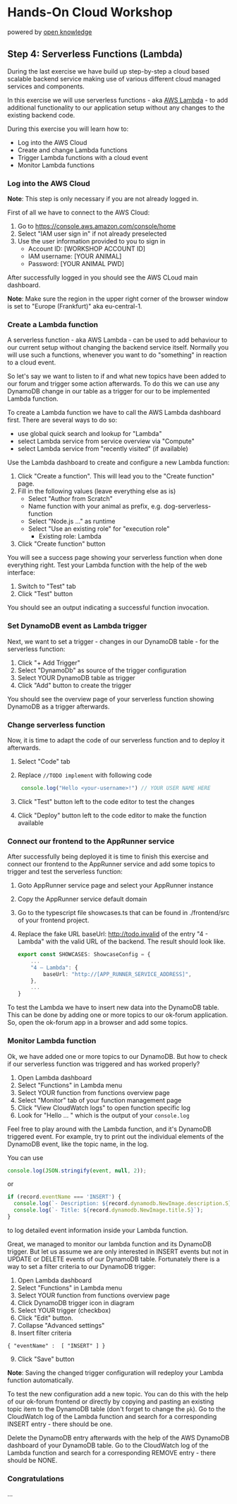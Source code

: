 # Hands-On Cloud Workshop
powered by [open knowledge](https://www.openknowledge.de)

## Step 4: Serverless Functions (Lambda)

During the last exercise we have build up step-by-step a cloud based scalable backend service 
making use of various different cloud managed services and components. 

In this exercise we will use serverless functions - aka [AWS Lambda](https://aws.amazon.com/lambda/) - to add 
additional functionality to our application setup without any changes to the existing backend code. 

During this exercise you will learn how to:

- Log into the AWS Cloud 
- Create and change Lambda functions
- Trigger Lambda functions with a cloud event 
- Monitor Lambda functions

### Log into the AWS Cloud

**Note**: This step is only necessary if you are not already logged in.

First of all we have to connect to the AWS Cloud:

1. Go to https://console.aws.amazon.com/console/home
2. Select "IAM user sign in" if not already preselected
3. Use the user information provided to you to sign in
    - Account ID: [WORKSHOP ACCOUNT ID]
    - IAM username: [YOUR ANIMAL]
    - Password: [YOUR ANIMAL PWD]

After successfully logged in you should see the AWS CLoud main dashboard.

**Note**: Make sure the region in the upper right corner of the browser window
is set to "Europe (Frankfurt)" aka eu-central-1.

### Create a Lambda function 

A serverless function - aka AWS Lambda - can be used to add behaviour to our current 
setup without changing the backend service itself. Normally you will use such a functions, 
whenever you want to do "something" in reaction to a cloud event. 

So let's say we want to listen to if and what new topics have been added to our forum 
and trigger some action afterwards. To do this we can use any DynamoDB change in our table 
as a trigger for our to be implemented Lambda function. 

To create a Lambda function we have to call the AWS Lambda dashboard first. There are
several ways to do so:

- use global quick search and lookup for "Lambda"
- select Lambda service from service overview via "Compute"
- select Lambda service from "recently visited" (if available)

Use the Lambda dashboard to create and configure a new Lambda function:

1. Click "Create a function". This will lead you to the "Create function" page.
2. Fill in the following values (leave everything else as is)
    - Select "Author from Scratch" 
    - Name function with your animal as prefix, e.g. dog-serverless-function
    - Select "Node.js ..." as runtime
    - Select "Use an existing role" for "execution role"
      - Existing role: Lambda 
3. Click "Create function" button

You will see a success page showing your serverless function when done everything right. Test your
Lambda function with the help of the web interface: 

1. Switch to "Test" tab 
2. Click "Test" button 

You should see an output indicating a successful function invocation. 

### Set DynamoDB event as Lambda trigger

Next, we want to set a trigger - changes in our DynamoDB table - for the serverless function: 

1. Click "+ Add Trigger"
2. Select "DynamoDb" as source of the trigger configuration
3. Select YOUR DynamoDB table as trigger 
4. Click "Add" button to create the trigger

You should see the overview page of your serverless function showing DynamoDB as a trigger afterwards. 

### Change serverless function 

Now, it is time to adapt the code of our serverless function and to deploy it afterwards. 

1. Select "Code" tab
2. Replace `//TODO implement` with following code 

    ``` typescript
     console.log("Hello <your-username>!") // YOUR USER NAME HERE 
    ``` 
3. Click "Test" button left to the code editor to test the changes 
4. Click "Deploy" button left to the code editor to make the function available 

### Connect our frontend to the AppRunner service

After successfully being deployed it is time to finish this exercise and connect our frontend
to the AppRunner service and add some topics to trigger and test the serverless function:

1. Goto AppRunner service page and select your AppRunner instance
2. Copy the AppRunner service default domain
3. Go to the typescript file showcases.ts that can be found in ./frontend/src of your frontend project.
4. Replace the fake URL baseUrl: http://todo.invalid of the entry "4 - Lambda" with the valid URL of the
   backend. The result should look like.

    ```typescript
    export const SHOWCASES: ShowcaseConfig = {
        ...
        "4 – Lambda": {
            baseUrl: "http://[APP_RUNNER_SERVICE_ADDRESS]",
        },
        ...
    }
    ```
To test the Lambda we have to insert new data into the DynamoDB table. This can be done 
by adding one or more topics to our ok-forum application. So, open the ok-forum app in 
a browser and add some topics. 

### Monitor Lambda function  

Ok, we have added one or more topics to our DynamoDB. But how to check if 
our serverless function was triggered and has worked properly? 

1. Open Lambda dashboard
2. Select "Functions" in Lambda menu
3. Select YOUR function from functions overview page 
4. Select "Monitor" tab of your function management page
5. Click "View CloudWatch logs" to open function specific log
6. Look for "Hello ... " which is the output of your `console.log`

Feel free to play around with the Lambda function, and it's DynamoDB triggered event. For example, 
try to print out the individual elements of the DynamoDB event, like the topic name, in the log.

You can use 

  ```typescript
  console.log(JSON.stringify(event, null, 2));
  ```

or 

  ```typescript
  if (record.eventName === 'INSERT') {
    console.log(`- Description: ${record.dynamodb.NewImage.description.S}`);
    console.log(`- Title: ${record.dynamodb.NewImage.title.S}`);
  }
  ```
to log detailed event information inside your Lambda function. 

Great, we managed to monitor our lambda function and its DynamoDB trigger. But let us
assume we are only interested in INSERT events but not in UPDATE or DELETE events of 
our DynamoDB table. Fortunately there is a way to set a filter criteria to our DynamoDB
trigger: 

1. Open Lambda dashboard
2. Select "Functions" in Lambda menu
3. Select YOUR function from functions overview page
4. Click DynamoDB trigger icon in diagram
5. Select YOUR trigger (checkbox)
6. Click "Edit" button.
7. Collapse "Advanced settings"
8. Insert filter criteria

  ```
  { "eventName" :  [ "INSERT" ] }
  ```
9. Click "Save" button

**Note**: Saving the changed trigger configuration will redeploy your Lambda function automatically.

To test the new configuration add a new topic. You can do this with the help of 
our ok-forum frontend or directly by copying and pasting an existing topic item
to the DynamoDB table (don't forget to change the `pk`). Go to the CloudWatch log
of the Lambda function and search for a corresponding INSERT entry - there 
should be one. 

Delete the DynamoDB entry afterwards with the help of the AWS DynamoDB dashboard of 
your DynamoDB table. Go to the CloudWatch log of the Lambda function and search for 
a corresponding REMOVE entry - there should be NONE.

### Congratulations 

... 
